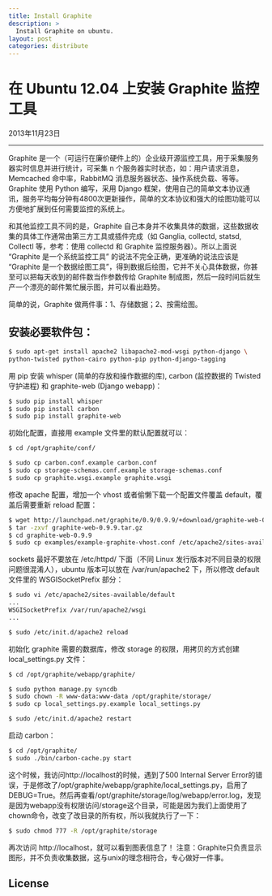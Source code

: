 ```yaml
---
title: Install Graphite
description: >
  Install Graphite on ubuntu.
layout: post
categories: distribute
---
```


在 Ubuntu 12.04 上安装 Graphite 监控工具
=========

2013年11月23日

--------------

Graphite 是一个（可运行在廉价硬件上的）企业级开源监控工具，用于采集服务器实时信息并进行统计，可采集 n 个服务器实时状态，如：用户请求消息，Memcached 命中率，RabbitMQ 消息服务器状态、操作系统负载、等等。Graphite 使用 Python 编写，采用 Django 框架，使用自己的简单文本协议通讯，服务平均每分钟有4800次更新操作，简单的文本协议和强大的绘图功能可以方便地扩展到任何需要监控的系统上。

和其他监控工具不同的是，Graphite 自己本身并不收集具体的数据，这些数据收集的具体工作通常由第三方工具或插件完成（如 Ganglia, collectd, statsd, Collectl 等，参考：使用 collectd 和 Graphite 监控服务器）。所以上面说 “Graphite 是一个系统监控工具” 的说法不完全正确，更准确的说法应该是 “Graphite 是一个数据绘图工具”，得到数据后绘图，它并不关心具体数据，你甚至可以把每天收到的邮件数当作参数传给 Graphite 制成图，然后一段时间后就生产一个漂亮的邮件繁忙展示图，并可以看出趋势。

简单的说，Graphite 做两件事：1、存储数据；2、按需绘图。

安装必要软件包：
--------------

```sh
$ sudo apt-get install apache2 libapache2-mod-wsgi python-django \
python-twisted python-cairo python-pip python-django-tagging
```

用 pip 安装 whisper (简单的存放和操作数据的库), carbon (监控数据的 Twisted 守护进程) 和 graphite-web (Django webapp)：

```sh
$ sudo pip install whisper
$ sudo pip install carbon
$ sudo pip install graphite-web
```
初始化配置，直接用 example 文件里的默认配置就可以：
```sh
$ cd /opt/graphite/conf/

$ sudo cp carbon.conf.example carbon.conf
$ sudo cp storage-schemas.conf.example storage-schemas.conf
$ sudo cp graphite.wsgi.example graphite.wsgi
```
修改 apache 配置，增加一个 vhost 或者偷懒下载一个配置文件覆盖 default，覆盖后需要重新 reload 配置：

```sh
$ wget http://launchpad.net/graphite/0.9/0.9.9/+download/graphite-web-0.9.9.tar.gz
$ tar -zxvf graphite-web-0.9.9.tar.gz
$ cd graphite-web-0.9.9
$ sudo cp examples/example-graphite-vhost.conf /etc/apache2/sites-available/default
```
sockets 最好不要放在 /etc/httpd/ 下面（不同 Linux 发行版本对不同目录的权限问题很混淆人），ubuntu 版本可以放在 /var/run/apache2 下，所以修改 default 文件里的 WSGISocketPrefix 部分：

```sh
$ sudo vi /etc/apache2/sites-available/default
...
WSGISocketPrefix /var/run/apache2/wsgi
...

$ sudo /etc/init.d/apache2 reload
```
初始化 graphite 需要的数据库，修改 storage 的权限，用拷贝的方式创建 local_settings.py 文件：
```sh
$ cd /opt/graphite/webapp/graphite/

$ sudo python manage.py syncdb
$ sudo chown -R www-data:www-data /opt/graphite/storage/
$ sudo cp local_settings.py.example local_settings.py

$ sudo /etc/init.d/apache2 restart
```
启动 carbon：
```sh
$ cd /opt/graphite/
$ sudo ./bin/carbon-cache.py start
```
这个时候，我访问http://localhost的时候，遇到了500 Internal Server Error的错误，于是修改了/opt/graphite/webapp/graphite/local_settings.py，启用了DEBUG=True。然后再查看/opt/graphite/storage/log/webapp/error.log，发现是因为webapp没有权限访问/storage这个目录，可能是因为我们上面使用了chown命令，改变了改目录的所有权，所以我就执行了一下：

```sh
$ sudo chmod 777 -R /opt/graphite/storage
```
再次访问 http://localhost，就可以看到图表信息了！
注意：Graphite只负责显示图形，并不负责收集数据，这与unix的理念相符合，专心做好一件事。

License
----
